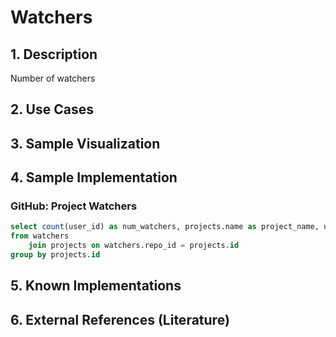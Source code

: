 # Watchers

## 1. Description
Number of watchers

## 2. Use Cases

## 3. Sample Visualization

## 4. Sample Implementation

###  GitHub: Project Watchers

```SQL
select count(user_id) as num_watchers, projects.name as project_name, url
from watchers
    join projects on watchers.repo_id = projects.id
group by projects.id
```

## 5. Known Implementations

## 6. External References (Literature)
